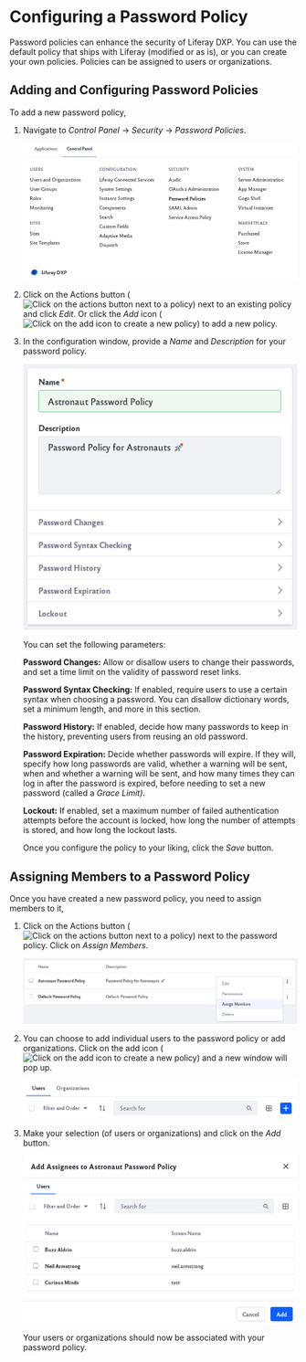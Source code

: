 # Configuring a Password Policy

Password policies can enhance the security of Liferay DXP. You can use the default policy that ships with Liferay (modified or as is), or you can create your own policies. Policies can be assigned to users or organizations.

## Adding and Configuring Password Policies

To add a new password policy,

1. Navigate to *Control Panel* → *Security* → *Password Policies*.

    ![Navigate to password policies in the control panel.](configuring-a-password-policy/images/01.png)

1. Click on the Actions button (![Click on the actions button next to a policy](../../images/icon-actions.png)) next to an existing policy and click *Edit*. Or click the *Add* icon (![Click on the add icon to create a new policy](../../images/icon-add.png)) to add a new policy.

1. In the configuration window, provide a *Name* and *Description* for your password policy. 

    ![Set specific parameters in the configuration window](configuring-a-password-policy/images/02.png)

    You can set the following parameters:

    **Password Changes:** Allow or disallow users to change their passwords, and set a time limit on the validity of password reset links.

    **Password Syntax Checking:** If enabled, require users to use a certain syntax when choosing a password. You can disallow dictionary words, set a minimum length, and more in this section.

    **Password History:** If enabled, decide how many passwords to keep in the history, preventing users from reusing an old password.

    **Password Expiration:** Decide whether passwords will expire. If they will, specify how long passwords are valid, whether a warning will be sent, when and whether a warning will be sent, and how many times they can log in after the password is expired, before needing to set a new password (called a *Grace Limit)*.

    **Lockout:** If enabled, set a maximum number of failed authentication attempts before the account is locked, how long the number of attempts is stored, and how long the lockout lasts.

    Once you configure the policy to your liking, click the *Save* button.

## Assigning Members to a Password Policy

Once you have created a new password policy, you need to assign members to it,

1. Click on the Actions button (![Click on the actions button next to a policy](../../images/icon-actions.png)) next to the password policy. Click on *Assign Members*.

    ![Click on the Assign Members link.](configuring-a-password-policy/images/03.png)

1. You can choose to add individual users to the password policy or add organizations. Click on the add icon (![Click on the add icon to create a new policy](../../images/icon-add.png)) and a new window will pop up.

    ![Click on the add icon to add users or organizations to the policy.](configuring-a-password-policy/images/04.png)

1. Make your selection (of users or organizations) and click on the *Add* button. 

    ![Make your selection and click the Add button.](configuring-a-password-policy/images/05.png)

    Your users or organizations should now be associated with your password policy.

